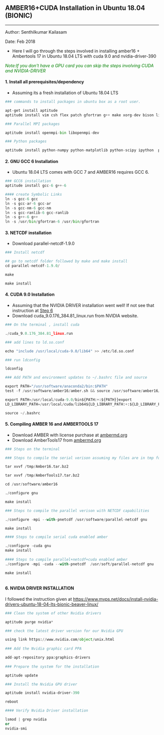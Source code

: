 
## __AMBER16+CUDA Installation in Ubuntu 18.04 (BIONIC)__

___

Author: Senthilkumar Kailasam

Date: Feb 2018
* Here I will go through the steps involved in installing amber16 + Ambertools 17 in Ubuntu 18.04 LTS with cuda 9.0 and nvidia-driver-390

<font color=green>*Note:If you don't have a GPU card you can skip the steps involving CUDA and NVIDIA-DRIVER* </font>


#### __1. Install all  prerequisites/dependency__

*  Assuming its a fresh installation of Ubuntu 18.04 LTS


```python
### commands to install packages in ubuntu box as a root user.

apt-get install aptitude
aptitude install vim csh flex patch gfortran g++ make xorg-dev bison libbz2-dev 

### Parallel MPI packages 

aptitude install openmpi-bin libopenmpi-dev 

### Python packages 

aptitude install python-numpy python-matplotlib python-scipy ipython  python-notebook cython python-dev python-pip 
```

#### __2. GNU GCC 6 Installation__

*  Ubuntu 18.04 LTS comes with GCC 7 and AMBER16 requires GCC 6. 


```python
### GCC6 installation
aptitude install gcc-6 g++-6

#### create Symbolic Links
ln -s gcc-6 gcc
ln -s gcc-ar-6 gcc-ar
ln -s gcc-nm-6 gcc-nm
ln -s gcc-ranlib-6 gcc-ranlib
ln -s g++-6 g++
ln -s /usr/bin/gfortran-6 /usr/bin/gfortran 
```

#### __3. NETCDF installation__

* Download parallel-netcdf-1.9.0 




```python
### Install netcdf

## go to netcdf folder followed by make and make install
cd parallel-netcdf-1.9.0/ 

make 

make install 
```

#### __4. CUDA 9.0 Installation__

* Assuming that the NVIDIA DRIVER installation went well! If not see that instruction at [Step 6](#NVIDIA-DRIVER)
* Download cuda_9.0.176_384.81_linux.run  from NVIDIA website.


```python
### On the terminal , install cuda

./cuda_9.0.176_384.81_linux.run 

### add lines to ld.so.conf

echo "include /usr/local/cuda-9.0/lib64" >> /etc/ld.so.conf 

### run ldconfig

ldconfig 

### Add PATH and environment updates to ~/.bashrc file and source

export PATH="/usr/software/anaconda2/bin:$PATH"
test -f /usr/software/amber16/amber.sh && source /usr/software/amber16/amber.sh

export PATH=/usr/local/cuda-9.0/bin${PATH:+:${PATH}}export 
LD_LIBRARY_PATH=/usr/local/cuda/lib64${LD_LIBRARY_PATH:+:${LD_LIBRARY_PATH}} 

source ~/.bashrc 
```

#### __5. Compiling AMBER 16 and AMBERTOOLS 17__

* Download AMBER with license purchase at [ambermd.org](http://ambermd.org/GetAmber.php)
* Download AmberTools17 from [ambermd.org](http://ambermd.org/AmberTools17-get.html)


```python
### Steps on the terminal

### Steps to compile the serial verison assuming my files are in tmp folder.

tar xvvf /tmp/Amber16.tar.bz2 

tar xvvf /tmp/AmberTools17.tar.bz2 

cd /usr/software/amber16 

./configure gnu 

make install 

### Steps to compile the parallel verison with NETCDF capabilities

./configure -mpi --with-pnetcdf /usr/software/parallel-netcdf gnu 

make install 

#### Steps to compile serial cuda enabled amber 

./configure -cuda gnu 
make install 
    
#### Steps to compile parallel+netcdf+cuda enabled amber 
./configure -mpi -cuda --with-pnetcdf  /usr/soft/parallel-netcdf gnu 

make install 



```



#### __6. NVIDIA DRIVER INSTALLATION__


I followed the instruction given at 
https://www.mvps.net/docs/install-nvidia-drivers-ubuntu-18-04-lts-bionic-beaver-linux/
<a id='NVIDIA-DRIVER'>
</a>


```python
### Clean the system of other Nvidia drivers

aptitude purge nvidia*

### check the latest driver version for our Nvidia GPU

using link https://www.nvidia.com/object/unix.html
    
### Add the Nvidia graphic card PPA

add-apt-repository ppa:graphics-drivers
    
### Prepare the system for the installation

aptitude update

### Install the Nvidia GPU driver

aptitude install nvidia-driver-390

reboot

#### Verify Nvidia Driver installation

lsmod | grep nvidia
or
nvidia-smi

```
